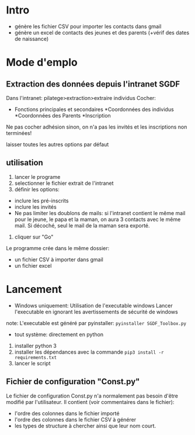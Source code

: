 # Intro
- génère les fichier CSV pour importer les contacts dans gmail
- génère un excel de contacts des jeunes et des parents (+vérif des dates de naissance)


# Mode d'emplo
## Extraction des données depuis l'intranet SGDF
Dans l'intranet: pilatege>extraction>extraire individus
Cocher: 
* Fonctions principales et secondaires
*Coordonnées des individus
*Coordonnées des Parents
*Inscription

Ne pas cocher adhésion sinon, on n'a pas les invités et les inscriptions non terminées!

laisser toutes les autres options par défaut

## utilisation
1. lancer le programe
1. selectionner le fichier extrait de l'intranet
1. définir les options:
- inclure les pré-inscrits
- inclure les invités
- Ne pas limiter les doublons de mails: si l'intranet contient le même mail pour le jeune, le papa et la maman, on aura 3 contacts avec le même mail. Si décoché, seul le mail de la maman sera exporté.
1. cliquer sur "Go"

Le programme crée dans le même dossier:
* un fichier CSV à importer dans gmail
* un fichier excel

# Lancement
* Windows uniquement: Utilisation de l'executable windows
Lancer l'executable en ignorant les avertissements de sécurité de windows

note: L'executable est généré par pyinstaller: `pyinstaller SGDF_Toolbox.py`

* tout système: directement en python
1. installer python 3
1. installer les dépendances avec la commande
`pip3 install -r requirements.txt`
1. lancer le script

## Fichier de configuration "Const.py"
Le fichier de configuration Const.py n'a normalement pas besoin d'être modifié par l'utilisateur.
Il contient (voir commentaires dans le fichier):
- l'ordre des colonnes dans le fichier importé
- l'ordre des colonnes dans le fichier CSV à générer
- les types de structure à chercher ainsi que leur nom court.  
